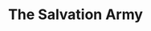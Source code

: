 ---
title: "The Salvation Army"
url: /saint-louis/the-salvation-army-washington-boulevard/
shop: charity
---